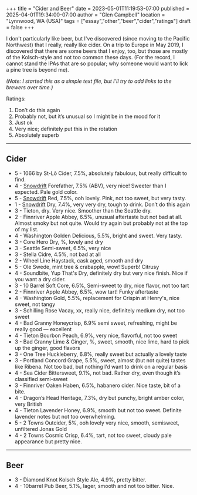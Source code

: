 +++
title = "Cider and Beer"
date = 2023-05-01T11:19:53-07:00
published = 2025-04-01T19:34:00-07:00
author = "Glen Campbell"
location = "Lynnwood, WA (USA)"
tags = ["essay","other","beer","cider","ratings"]
draft = false
+++

I don't particularly like beer, but I've discovered (since moving to the
Pacific Northwest) that I really, really like cider. On a trip to Europe in
May 2019, I discovered that there are some beers that I enjoy, too, but those
are mostly of the Kolsch-style and not too common these days. (For the
record, I cannot stand the IPAs that are so popular; why someone 
would want to lick a pine tree is beyond me).

*(Note: I started this as a simple text file, but I'll try to add links
to the brewers over time.)*

Ratings:

1. Don’t do this again
2. Probably not, but it’s unusual so I might be in the mood for it
3. Just ok
4. Very nice; definitely put this in the rotation
5. Absolutely superb

---

## Cider 

* 5 - 1066 by St-Lô Cider, 7.5%, absolutely fabulous, but really difficult to find.
* 4 - [Snowdrift](http://www.snowdriftcider.com) Forefather, 7.5% (ABV), very nice! Sweeter than I expected. Pale gold color.  
* 5 - [Snowdrift](http://www.snowdriftcider.com) Red, 7.5%, ooh lovely. Pink, not too sweet, but very tasty.
* 1 - [Snowdrift](http://www.snowdriftcider.com) Dry, 7.4%, very very dry, tough to drink.  Don’t do this again
* 3 - Tieton, dry. Very nice. Smoother than the Seattle dry. 
* 2 - Finnriver Apple Abbey, 6.5%, unusual aftertaste but not bad at all. Almost smoky but not quite. Would try again but probably not at the top of my list. 
* 4 - Washington Golden Delicious, 5.5%, bright and sweet. Very tasty. 
* 3 - Core Hero Dry, %, lovely and dry 
* 3 - Seattle Semi-sweet, 6.5%, very nice
* 3 - Stella Cidre, 4.5%, not bad at all 
* 2 - Wheel Line Haystack, cask aged, smooth and dry 
* 5 - Ole Swede, mint tree & crabapple, wow! Superb! Citrusy
* 4 - Soundbite, Yup That's Dry, definitely dry but very nice finish. Nice if you want a dry cider. 
* 3 - 10 Barrel Soft Core, 6.5%, Semi-sweet to dry, nice flavor, not too tart 
* 2 - Finnriver Apple Abbey, 6.5%, wow tart! Funky aftertaste
* 4 - Washington Gold, 5.5%, replacement for Crispin at Henry's, nice sweet, not tangy 
* 3 - Schilling Rose Vacay, xx, really nice, definitely medium dry, not too sweet 
* 4 - Bad Granny Honeycrisp, 6.9% semi sweet, refreshing, might be really good — excellent
* 4 - Tieton Bourbon Peach, 6.9%, very nice, flavorful, not too sweet 
* 3 - Bad Granny Lime & Ginger, %, sweet, smooth, nice lime, hard to pick up the ginger, good flavors 
* 3 - One Tree Huckleberry, 6.8%, really sweet but actually a lovely taste
* 3 - Portland Concord Grape, 5.5%, sweet, almost (but not quite) tastes like Ribena. Not too bad, but nothing I’d want to drink on a regular basis
* 4 - Sea Cider Bittersweet, 9.1%, not bad. Rather dry, even though it’s classified semi-sweet
* 3 - Finnriver Oaken Haben, 6.5%, habanero cider. Nice taste, bit of a bite. 
* 4 - Dragon’s Head Heritage, 7.3%, dry but punchy, bright amber color, very British
* 4 - Tieton Lavender Honey, 6.9%, smooth but not too sweet. Definite lavender notes but not too overwhelming. 
* 5 - 2 Towns Outcider, 5%, ooh lovely very nice, smooth, semisweet, unfiltered Jonas Gold
* 4 - 2 Towns Cosmic Crisp, 6.4%, tart, not too sweet, cloudy pale appearance but pretty nice. 

---

## Beer
* 3 - Diamond Knot Kolsch Style Ale, 4.9%, pretty bitter.
* 4 - 10barrel Pub Beer, 5.1%, lager, smooth and not too bitter. Nice. 
